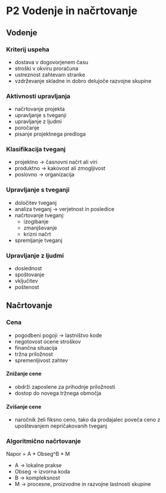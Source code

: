 # P2 Vodenje in načrtovanje

## Vodenje

### Kriterij uspeha
- dostava v dogovorjenem času
- stroški v okviru proračuna
- ustreznost zahtevam stranke
- vzdrževanje skladne in dobro delujoče razvojne skupine

### Aktivnosti upravljanja
- načrtovanje projekta
- upravljanje s tveganji
- upravljanje z ljudmi
- poročanje
- pisanje projektnega predloga

### Klasifikacija tveganj
- projektno -> časnovni načrt ali viri
- produktno -> kakovost ali zmogljivost
- poslovno -> organizacija 

### Upravljanje s tveganji
- določitev tveganj
- analiza tveganj -> verjetnost in posledice
- načrtovanje tveganj:
    - izogibanje
    - zmanjševanje
    - krizni načrt
- spremljanje tveganj

### Upravljanje z ljudmi
- doslednost
- spoštovanje
- vključitev
- poštenost

## Načrtovanje

### Cena
- pogodbeni pogoji -> lastništvo kode
- negotovost ocene stroškov
- finančna situacija
- tržna priložnost 
- spremenljivost zahtev

#### Znižanje cene
- obdrži zaposlene za prihodnje priložnosti
- dostop do novega tržnega območja

#### Zvišanje cene
- naročnik želi fiksno ceno, tako da prodajalec poveča ceno z upoštevanjem nepričakovanih tveganj

### Algoritmično načrtovanje
Napor = A * Obseg^B * M

- A -> lokalne prakse
- Obseg -> izvorna koda
- B -> kompleksnost
- M -> procesne, proizvodne in razvojne lastnosti skupine

